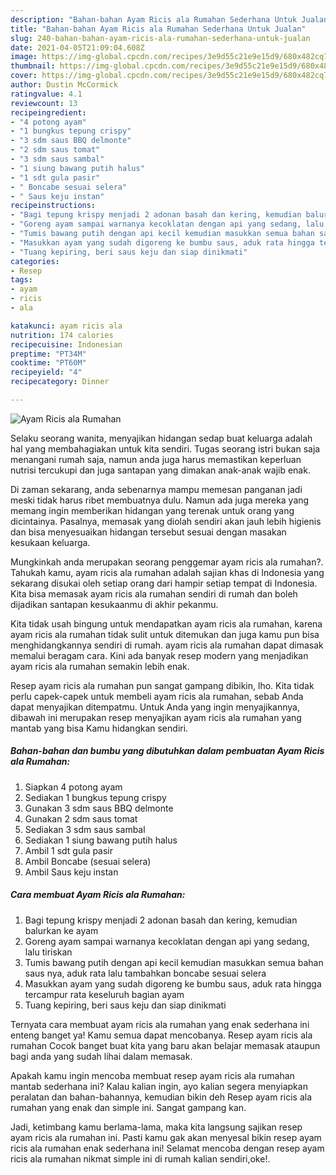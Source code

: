 ```yaml
---
description: "Bahan-bahan Ayam Ricis ala Rumahan Sederhana Untuk Jualan"
title: "Bahan-bahan Ayam Ricis ala Rumahan Sederhana Untuk Jualan"
slug: 240-bahan-bahan-ayam-ricis-ala-rumahan-sederhana-untuk-jualan
date: 2021-04-05T21:09:04.608Z
image: https://img-global.cpcdn.com/recipes/3e9d55c21e9e15d9/680x482cq70/ayam-ricis-ala-rumahan-foto-resep-utama.jpg
thumbnail: https://img-global.cpcdn.com/recipes/3e9d55c21e9e15d9/680x482cq70/ayam-ricis-ala-rumahan-foto-resep-utama.jpg
cover: https://img-global.cpcdn.com/recipes/3e9d55c21e9e15d9/680x482cq70/ayam-ricis-ala-rumahan-foto-resep-utama.jpg
author: Dustin McCormick
ratingvalue: 4.1
reviewcount: 13
recipeingredient:
- "4 potong ayam"
- "1 bungkus tepung crispy"
- "3 sdm saus BBQ delmonte"
- "2 sdm saus tomat"
- "3 sdm saus sambal"
- "1 siung bawang putih halus"
- "1 sdt gula pasir"
- " Boncabe sesuai selera"
- " Saus keju instan"
recipeinstructions:
- "Bagi tepung krispy menjadi 2 adonan basah dan kering, kemudian balurkan ke ayam"
- "Goreng ayam sampai warnanya kecoklatan dengan api yang sedang, lalu tiriskan"
- "Tumis bawang putih dengan api kecil kemudian masukkan semua bahan saus nya, aduk rata lalu tambahkan boncabe sesuai selera"
- "Masukkan ayam yang sudah digoreng ke bumbu saus, aduk rata hingga tercampur rata keseluruh bagian ayam"
- "Tuang kepiring, beri saus keju dan siap dinikmati"
categories:
- Resep
tags:
- ayam
- ricis
- ala

katakunci: ayam ricis ala 
nutrition: 174 calories
recipecuisine: Indonesian
preptime: "PT34M"
cooktime: "PT60M"
recipeyield: "4"
recipecategory: Dinner

---
```



![Ayam Ricis ala Rumahan](https://img-global.cpcdn.com/recipes/3e9d55c21e9e15d9/680x482cq70/ayam-ricis-ala-rumahan-foto-resep-utama.jpg)

Selaku seorang wanita, menyajikan hidangan sedap buat keluarga adalah hal yang membahagiakan untuk kita sendiri. Tugas seorang istri bukan saja menangani rumah saja, namun anda juga harus memastikan keperluan nutrisi tercukupi dan juga santapan yang dimakan anak-anak wajib enak.

Di zaman  sekarang, anda sebenarnya mampu memesan panganan jadi meski tidak harus ribet membuatnya dulu. Namun ada juga mereka yang memang ingin memberikan hidangan yang terenak untuk orang yang dicintainya. Pasalnya, memasak yang diolah sendiri akan jauh lebih higienis dan bisa menyesuaikan hidangan tersebut sesuai dengan masakan kesukaan keluarga. 



Mungkinkah anda merupakan seorang penggemar ayam ricis ala rumahan?. Tahukah kamu, ayam ricis ala rumahan adalah sajian khas di Indonesia yang sekarang disukai oleh setiap orang dari hampir setiap tempat di Indonesia. Kita bisa memasak ayam ricis ala rumahan sendiri di rumah dan boleh dijadikan santapan kesukaanmu di akhir pekanmu.

Kita tidak usah bingung untuk mendapatkan ayam ricis ala rumahan, karena ayam ricis ala rumahan tidak sulit untuk ditemukan dan juga kamu pun bisa menghidangkannya sendiri di rumah. ayam ricis ala rumahan dapat dimasak memalui beragam cara. Kini ada banyak resep modern yang menjadikan ayam ricis ala rumahan semakin lebih enak.

Resep ayam ricis ala rumahan pun sangat gampang dibikin, lho. Kita tidak perlu capek-capek untuk membeli ayam ricis ala rumahan, sebab Anda dapat menyajikan ditempatmu. Untuk Anda yang ingin menyajikannya, dibawah ini merupakan resep menyajikan ayam ricis ala rumahan yang mantab yang bisa Kamu hidangkan sendiri.

<!--inarticleads1-->

##### Bahan-bahan dan bumbu yang dibutuhkan dalam pembuatan Ayam Ricis ala Rumahan:

1. Siapkan 4 potong ayam
1. Sediakan 1 bungkus tepung crispy
1. Gunakan 3 sdm saus BBQ delmonte
1. Gunakan 2 sdm saus tomat
1. Sediakan 3 sdm saus sambal
1. Sediakan 1 siung bawang putih halus
1. Ambil 1 sdt gula pasir
1. Ambil  Boncabe (sesuai selera)
1. Ambil  Saus keju instan




<!--inarticleads2-->

##### Cara membuat Ayam Ricis ala Rumahan:

1. Bagi tepung krispy menjadi 2 adonan basah dan kering, kemudian balurkan ke ayam
1. Goreng ayam sampai warnanya kecoklatan dengan api yang sedang, lalu tiriskan
1. Tumis bawang putih dengan api kecil kemudian masukkan semua bahan saus nya, aduk rata lalu tambahkan boncabe sesuai selera
1. Masukkan ayam yang sudah digoreng ke bumbu saus, aduk rata hingga tercampur rata keseluruh bagian ayam
1. Tuang kepiring, beri saus keju dan siap dinikmati




Ternyata cara membuat ayam ricis ala rumahan yang enak sederhana ini enteng banget ya! Kamu semua dapat mencobanya. Resep ayam ricis ala rumahan Cocok banget buat kita yang baru akan belajar memasak ataupun bagi anda yang sudah lihai dalam memasak.

Apakah kamu ingin mencoba membuat resep ayam ricis ala rumahan mantab sederhana ini? Kalau kalian ingin, ayo kalian segera menyiapkan peralatan dan bahan-bahannya, kemudian bikin deh Resep ayam ricis ala rumahan yang enak dan simple ini. Sangat gampang kan. 

Jadi, ketimbang kamu berlama-lama, maka kita langsung sajikan resep ayam ricis ala rumahan ini. Pasti kamu gak akan menyesal bikin resep ayam ricis ala rumahan enak sederhana ini! Selamat mencoba dengan resep ayam ricis ala rumahan nikmat simple ini di rumah kalian sendiri,oke!.

